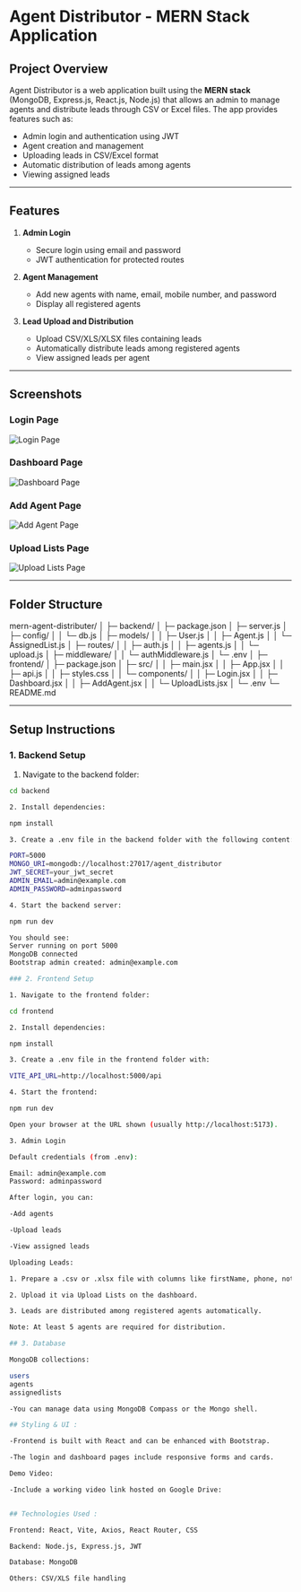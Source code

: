 # Agent Distributor - MERN Stack Application

## **Project Overview**

Agent Distributor is a web application built using the **MERN stack** (MongoDB, Express.js, React.js, Node.js) that allows an admin to manage agents and distribute leads through CSV or Excel files. The app provides features such as:  

- Admin login and authentication using JWT  
- Agent creation and management  
- Uploading leads in CSV/Excel format  
- Automatic distribution of leads among agents  
- Viewing assigned leads  

---

## **Features**

1. **Admin Login**  
   - Secure login using email and password  
   - JWT authentication for protected routes  

2. **Agent Management**  
   - Add new agents with name, email, mobile number, and password  
   - Display all registered agents  

3. **Lead Upload and Distribution**  
   - Upload CSV/XLS/XLSX files containing leads  
   - Automatically distribute leads among registered agents  
   - View assigned leads per agent
  
---
## Screenshots

### Login Page
![Login Page](https://github.com/AdarshVerma1968/mern-agent-distributor/blob/main/Screenshot%20(179).png?raw=true)

### Dashboard Page
![Dashboard Page](https://github.com/AdarshVerma1968/mern-agent-distributor/blob/main/Screenshot%20(180).png?raw=true)

### Add Agent Page
![Add Agent Page](https://github.com/AdarshVerma1968/mern-agent-distributor/blob/main/Screenshot%20(181).png?raw=true)

### Upload Lists Page
![Upload Lists Page](https://github.com/AdarshVerma1968/mern-agent-distributor/blob/main/Screenshot%20(182).png?raw=true)

---

## **Folder Structure**

mern-agent-distributer/
│
├─ backend/
│ ├─ package.json
│ ├─ server.js
│ ├─ config/
│ │ └─ db.js
│ ├─ models/
│ │ ├─ User.js
│ │ ├─ Agent.js
│ │ └─ AssignedList.js
│ ├─ routes/
│ │ ├─ auth.js
│ │ ├─ agents.js
│ │ └─ upload.js
│ ├─ middleware/
│ │ └─ authMiddleware.js
│ └─ .env
│
├─ frontend/
│ ├─ package.json
│ ├─ src/
│ │ ├─ main.jsx
│ │ ├─ App.jsx
│ │ ├─ api.js
│ │ ├─ styles.css
│ │ └─ components/
│ │ ├─ Login.jsx
│ │ ├─ Dashboard.jsx
│ │ ├─ AddAgent.jsx
│ │ └─ UploadLists.jsx
│ └─ .env
└─ README.md

---

## **Setup Instructions**

### **1. Backend Setup**

1. Navigate to the backend folder:

```bash
cd backend

2. Install dependencies:

npm install

3. Create a .env file in the backend folder with the following content:

PORT=5000
MONGO_URI=mongodb://localhost:27017/agent_distributor
JWT_SECRET=your_jwt_secret
ADMIN_EMAIL=admin@example.com
ADMIN_PASSWORD=adminpassword

4. Start the backend server:

npm run dev

You should see:
Server running on port 5000
MongoDB connected
Bootstrap admin created: admin@example.com

### 2. Frontend Setup

1. Navigate to the frontend folder:

cd frontend

2. Install dependencies:

npm install

3. Create a .env file in the frontend folder with:

VITE_API_URL=http://localhost:5000/api

4. Start the frontend:

npm run dev

Open your browser at the URL shown (usually http://localhost:5173).

3. Admin Login

Default credentials (from .env):

Email: admin@example.com
Password: adminpassword

After login, you can:

-Add agents

-Upload leads

-View assigned leads

Uploading Leads:

1. Prepare a .csv or .xlsx file with columns like firstName, phone, notes.

2. Upload it via Upload Lists on the dashboard.

3. Leads are distributed among registered agents automatically.

Note: At least 5 agents are required for distribution.

## 3. Database

MongoDB collections:

users
agents
assignedlists

-You can manage data using MongoDB Compass or the Mongo shell.

## Styling & UI :

-Frontend is built with React and can be enhanced with Bootstrap.

-The login and dashboard pages include responsive forms and cards.

Demo Video:

-Include a working video link hosted on Google Drive:


## Technologies Used :

Frontend: React, Vite, Axios, React Router, CSS

Backend: Node.js, Express.js, JWT

Database: MongoDB

Others: CSV/XLS file handling


